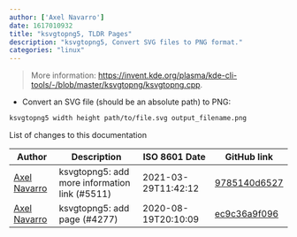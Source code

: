```yaml
---
author: ['Axel Navarro']
date: 1617010932
title: "ksvgtopng5, TLDR Pages"
description: "ksvgtopng5, Convert SVG files to PNG format."
categories: "linux"
---
```

> More information: <https://invent.kde.org/plasma/kde-cli-tools/-/blob/master/ksvgtopng/ksvgtopng.cpp>.

- Convert an SVG file (should be an absolute path) to PNG:

```bash
ksvgtopng5 width height path/to/file.svg output_filename.png
```
List of changes to this documentation


Author | Description | ISO 8601 Date | GitHub link
------|-----|-----|-----
[Axel Navarro](mailto:navarroaxel@gmail.com) | ksvgtopng5: add more information link (#5511) | 2021-03-29T11:42:12 | [9785140d6527](https://github.com/tldr-pages/tldr/commit/9785140d652745dd79b2722c53b8d0f5932913b4)
[Axel Navarro](mailto:navarroaxel@gmail.com) | ksvgtopng5: add page (#4277) | 2020-08-19T20:10:09 | [ec9c36a9f096](https://github.com/tldr-pages/tldr/commit/ec9c36a9f096325c1b396432737a69f3a8c980f3)


